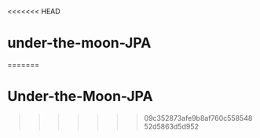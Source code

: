 <<<<<<< HEAD
# under-the-moon-JPA
=======
# Under-the-Moon-JPA
>>>>>>> 09c352873afe9b8af760c55854852d5863d5d952
